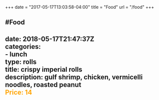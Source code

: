 +++
date = "2017-05-17T13:03:58-04:00"
title = "Food"
url = "/food"
+++

#Food
---
date: 2018-05-17T21:47:37Z<br>
categories:<br>
    - lunch<br>
type: rolls<br>
title: crispy imperial rolls<br>
description: gulf shrimp, chicken, vermicelli noodles, roasted peanut<br>
<span style="color: orange">**Price: 14**</span>
---
